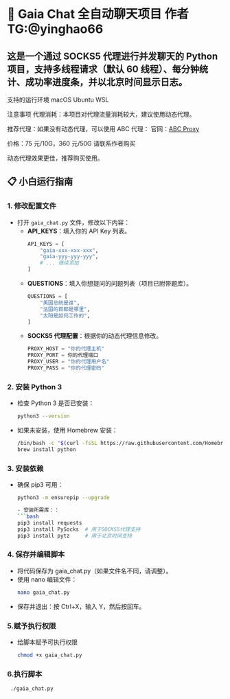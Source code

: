# 🌟 Gaia Chat 全自动聊天项目 作者TG:@yinghao66

这是一个通过 SOCKS5 代理进行并发聊天的 Python 项目，支持多线程请求（默认 60 线程）、每分钟统计、成功率进度条，并以北京时间显示日志。
---
 支持的运行环境 macOS Ubuntu WSL

 注意事项
代理消耗：本项目对代理流量消耗较大，建议使用动态代理。

推荐代理：如果没有动态代理，可以使用 ABC 代理：
官网：[ABC Proxy](https://www.abcproxy.com/?code=RYPC0RI9)

价格：75 元/10G，360 元/50G
请联系作者购买

动态代理效果更佳，推荐购买使用。

## 📋 小白运行指南

### 1. 修改配置文件
- 打开 `gaia_chat.py` 文件，修改以下内容：
  - **API_KEYS**：填入你的 API Key 列表。
    ```python
    API_KEYS = [
        "gaia-xxx-xxx-xxx",
        "gaia-yyy-yyy-yyy",
        # ... 继续添加
    ]
    ```
  - **QUESTIONS**：填入你想提问的问题列表（项目已附带题库）。
    ```python
    QUESTIONS = [
        "美国总统是谁",
        "法国的首都是哪里",
        "太阳是如何工作的",
    ]
    ```
  - **SOCKS5 代理配置**：根据你的动态代理信息修改。
    ```python
    PROXY_HOST = "你的代理主机"
    PROXY_PORT = 你的代理端口
    PROXY_USER = "你的代理用户名"
    PROXY_PASS = "你的代理密码"
    ```

### 2. 安装 Python 3
- 检查 Python 3 是否已安装：
  ```bash
  python3 --version

- 如果未安装，使用 Homebrew 安装：
  ```bash
  /bin/bash -c "$(curl -fsSL https://raw.githubusercontent.com/Homebrew/install/HEAD/install.sh)"
  brew install python

### 3. 安装依赖
- 确保 pip3 可用：
  ```bash
  python3 -m ensurepip --upgrade

  - 安装所需库：：
  ```bash
  pip3 install requests
  pip3 install PySocks  # 用于SOCKS5代理支持
  pip3 install pytz     # 用于北京时间支持

### 4. 保存并编辑脚本
- 将代码保存为 gaia_chat.py（如果文件名不同，请调整）。
- 使用 nano 编辑文件：
  ```bash
  nano gaia_chat.py
- 保存并退出：按 Ctrl+X，输入 Y，然后按回车。

### 5.赋予执行权限
- 给脚本赋予可执行权限
  ```bash
  chmod +x gaia_chat.py

### 6.执行脚本
 ```bash
  ./gaia_chat.py
